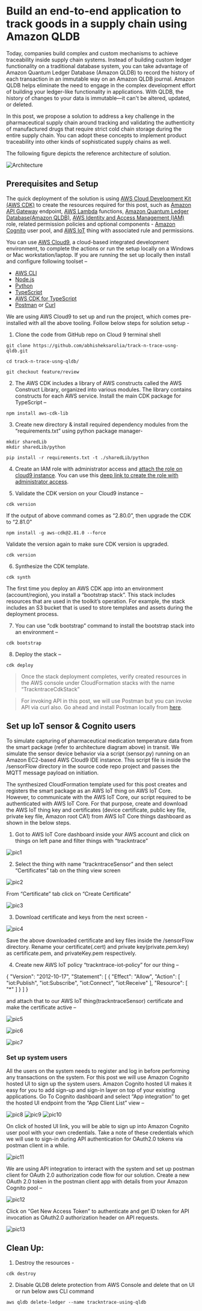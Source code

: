 # Build an end-to-end application to track goods in a supply chain using Amazon QLDB

Today, companies build complex and custom mechanisms to achieve traceability inside supply chain systems. Instead of building custom ledger functionality on a traditional database system, you can take advantage of Amazon Quantum Ledger Database (Amazon QLDB) to record the history of each transaction in an immutable way on an Amazon QLDB journal. Amazon QLDB helps eliminate the need to engage in the complex development effort of building your ledger-like functionality in applications. With QLDB, the history of changes to your data is immutable—it can't be altered, updated, or deleted. 

In this post, we propose a solution to address a key challenge in the pharmaceutical supply chain around tracking and validating the authenticity of manufactured drugs that require strict cold chain storage during the entire supply chain. You can adopt these concepts to implement product traceability into other kinds of sophisticated supply chains as well.

The following figure depicts the reference architecture of solution. 

![Architecture](/images/trackntrace_arch.png)

## Prerequisites and Setup

The quick deployment of the solution is using [AWS Cloud Development Kit (AWS CDK)](https://docs.aws.amazon.com/cdk/v2/guide/home.html) to create the resources required for this post, such as [Amazon API Gateway](https://aws.amazon.com/api-gateway/) endpoint, [AWS Lambda](https://aws.amazon.com/lambda/) functions, [Amazon Quantum Ledger Database(Amazon QLDB)](https://aws.amazon.com/qldb/), [AWS Identity and Access Management (IAM)](http://aws.amazon.com/iam) role, related permission policies and optional components - [Amazon Cognito](https://aws.amazon.com/cognito/) user pool, and [AWS IoT](https://aws.amazon.com/iot/) thing with associated rule and permissions. 

You can use [AWS Cloud9](https://docs.aws.amazon.com/cloud9/latest/user-guide/setup-express.html), a cloud-based integrated development environment, to complete the actions or run the setup locally on a Windows or Mac workstation/laptop. If you are running the set up locally then install and configure following toolset – 

* [AWS CLI](https://docs.aws.amazon.com/cli/latest/userguide/getting-started-install.html)
* [Node.js](https://nodejs.org/en/download)
* [Python](https://www.python.org/downloads/release/python-3716/)
* [TypeScript](https://www.npmjs.com/package/typescript)
* [AWS CDK for TypeScript](https://docs.aws.amazon.com/cdk/v2/guide/getting_started.html) 
* [Postman](https://www.postman.com/) or [Curl](https://curl.se/)

We are using AWS Cloud9 to set up and run the project, which comes pre-installed with all the above tooling. Follow below steps for solution setup - 

1)  Clone the code from GitHub repo on Cloud 9 terminal shell
```
git clone https://github.com/abhisheksarolia/track-n-trace-usng-qldb.git

cd track-n-trace-usng-qldb/

git checkout feature/review
```

2)  The AWS CDK includes a library of AWS constructs called the AWS Construct Library, organized into various modules. The library contains constructs for each AWS service. Install the main CDK package for TypeScript – 
```
npm install aws-cdk-lib  
```
3)  Create new directory & install required dependency modules from the “requirements.txt” using python package manager-
```
mkdir sharedLib
mkdir sharedLib/python

pip install -r requirements.txt -t ./sharedLib/python  
```
4)  Create an IAM role with administrator access and [attach the role on cloud9 instance](https://aws.amazon.com/blogs/security/easily-replace-or-attach-an-iam-role-to-an-existing-ec2-instance-by-using-the-ec2-console/). You can use this [deep link to create the role with administrator access](https://console.aws.amazon.com/iam/home#/roles$new?step=review&commonUseCase=EC2%2BEC2&selectedUseCase=EC2&policies=arn:aws:iam::aws:policy%2FAdministratorAccess).


5)  Validate the CDK version on your Cloud9 instance – 
```
cdk version
```
If the output of above command comes as “2.80.0”, then upgrade the CDK to “2.81.0”
```
npm install -g aws-cdk@2.81.0 --force 
```
Validate the version again to make sure CDK version is upgraded.
```
cdk version 
```
6)  Synthesize the CDK template. 
```
cdk synth
```

The first time you deploy an AWS CDK app into an environment (account/region), you install a “bootstrap stack”. This stack includes resources that are used in the toolkit’s operation. For example, the stack includes an S3 bucket that is used to store templates and assets during the deployment process. 

7)  You can use “cdk bootstrap” command to install the bootstrap stack into an environment – 
```
cdk bootstrap
``` 

8)  Deploy the stack – 
```
cdk deploy
```

> Once the stack deployment completes, verify created resources in the AWS console under CloudFormation stacks with the name “TrackntraceCdkStack”


> For invoking API in this post, we will use Postman but you can invoke API via curl also. Go ahead and install Postman locally from [here](https://www.postman.com/downloads/?utm_source=postman-home).



## Set up IoT sensor & Cognito users

To simulate capturing of pharmaceutical medication temperature data from the smart package (refer to architecture diagram above) in transit. We simulate the sensor device behavior via a script (sensor.py) running on an Amazon EC2-based AWS Cloud9 IDE instance. This script file is inside the /sensorFlow directory in the source code repo project and passes the MQTT message payload on initiation.

The synthesized CloudFormation template used for this post creates and registers the smart package as an AWS IoT thing on AWS IoT Core. However, to communicate with the AWS IoT Core, our script required to be authenticated with AWS IoT Core. For that purpose, create and download the AWS IoT thing key and certificates (device certificate, public key file, private key file, Amazon root CA1) from AWS IoT Core things dashboard as shown in the below steps.

1)	Got to AWS IoT Core dashboard inside your AWS account and click on things on left pane and filter things with “trackntrace”
 
![pic1](/images/Picture%201.png)


2)	Select the thing with name ”trackntraceSensor” and then select “Certificates” tab on the thing view screen 

![pic2](/images/Picture2.png) 

From “Certificate” tab click on “Create Certificate”

 ![pic3](/images/Picture3.png) 



3)	Download certificate and keys from the next screen - 

 ![pic4](/images/Picture4.png) 


Save the above downloaded certificate and key files inside the /sensorFlow directory. Rename your certificate(.cert) and private key(private.pem.key) as certificate.pem,  and privateKey.pem respectively.

4)	Create new AWS IoT policy “trackntrace-iot-policy” for our thing – 
 
{
  "Version": "2012-10-17",
  "Statement": [
    {
      "Effect": "Allow",
      "Action": [
        "iot:Publish",
        "iot:Subscribe",
        "iot:Connect",
        "iot:Receive"
      ],
      "Resource": [
        "*"
      ]
    }
  ]
}

and attach that to our AWS IoT thing(trackntraceSensor) certificate and make the certificate active –

   
![pic5](/images/Picture5.png) 
 
![pic6](/images/Picture6.png) 

![pic7](/images/Picture7.png) 

 
### Set up system users

All the users on the system needs to register and log in before performing any transactions on the system. For this post we will use Amazon Cognito hosted UI to sign up the system users. Amazon Cognito hosted UI makes it easy for you to add sign-up and sign-in layer on top of your existing applications. Go To Cognito dashboard and select “App integration” to get the hosted UI endpoint from the “App Client List” view – 

 ![pic8](/images/Picture8.png) 
 ![pic9](/images/Picture9.png) 
 ![pic10](/images/Picture10.png) 



On click of hosted UI link, you will be able to sign up into Amazon Cognito user pool with your own credentials. Take a note of these credentials which we will use to sign-in during API authentication for OAuth2.0 tokens via postman client in a while.

 ![pic11](/images/Picture11.png) 


We are using API integration to interact with the system and set up postman client for OAuth 2.0 authorization code flow for our solution. Create a new OAuth 2.0 token in the postman client app with details from your Amazon Cognito pool – 

 ![pic12](/images/Picture12.png) 

Click on “Get New Access Token” to authenticate and get ID token for API invocation as OAuth2.0 authorization header on API requests.

![pic13](/images/Picture13.png) 

## Clean Up:

1. Destroy the resources - 
```
cdk destroy 
```

2. Disable QLDB delete protection from AWS Console and delete that on UI or run below aws CLI command 

```
aws qldb delete-ledger --name trackntrace-using-qldb

```